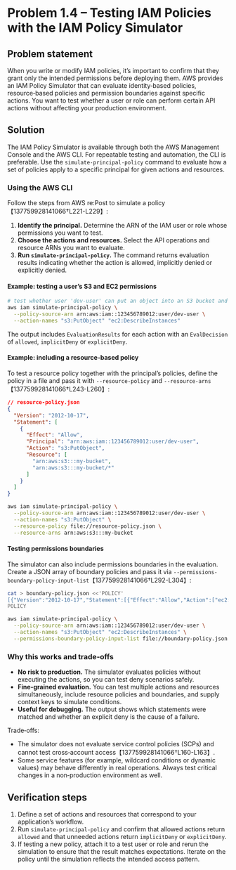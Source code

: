 # Problem 1.4 – Testing IAM Policies with the IAM Policy Simulator

## Problem statement

When you write or modify IAM policies, it’s important to confirm that they grant only the intended permissions before deploying them.  AWS provides an IAM Policy Simulator that can evaluate identity‑based policies, resource‑based policies and permission boundaries against specific actions.  You want to test whether a user or role can perform certain API actions without affecting your production environment.

## Solution

The IAM Policy Simulator is available through both the AWS Management Console and the AWS CLI.  For repeatable testing and automation, the CLI is preferable.  Use the `simulate-principal-policy` command to evaluate how a set of policies apply to a specific principal for given actions and resources.

### Using the AWS CLI

Follow the steps from AWS re:Post to simulate a policy【137759928141066†L221-L229】:

1. **Identify the principal.**  Determine the ARN of the IAM user or role whose permissions you want to test.
2. **Choose the actions and resources.**  Select the API operations and resource ARNs you want to evaluate.
3. **Run `simulate-principal-policy`.**  The command returns evaluation results indicating whether the action is allowed, implicitly denied or explicitly denied.

#### Example: testing a user’s S3 and EC2 permissions

```bash
# test whether user 'dev-user' can put an object into an S3 bucket and describe EC2 instances
aws iam simulate-principal-policy \
  --policy-source-arn arn:aws:iam::123456789012:user/dev-user \
  --action-names "s3:PutObject" "ec2:DescribeInstances"
```

The output includes `EvaluationResults` for each action with an `EvalDecision` of `allowed`, `implicitDeny` or `explicitDeny`.

#### Example: including a resource‑based policy

To test a resource policy together with the principal’s policies, define the policy in a file and pass it with `--resource-policy` and `--resource-arns`【137759928141066†L243-L260】:

```json
// resource-policy.json
{
  "Version": "2012-10-17",
  "Statement": [
    {
      "Effect": "Allow",
      "Principal": "arn:aws:iam::123456789012:user/dev-user",
      "Action": "s3:PutObject",
      "Resource": [
        "arn:aws:s3:::my-bucket",
        "arn:aws:s3:::my-bucket/*"
      ]
    }
  ]
}
```

```bash
aws iam simulate-principal-policy \
  --policy-source-arn arn:aws:iam::123456789012:user/dev-user \
  --action-names "s3:PutObject" \
  --resource-policy file://resource-policy.json \
  --resource-arns arn:aws:s3:::my-bucket
```

#### Testing permissions boundaries

The simulator can also include permissions boundaries in the evaluation.  Create a JSON array of boundary policies and pass it via `--permissions-boundary-policy-input-list`【137759928141066†L292-L304】:

```bash
cat > boundary-policy.json <<'POLICY'
[{"Version":"2012-10-17","Statement":[{"Effect":"Allow","Action":["ec2:*","iam:*","s3:*"],"Resource":"*"}]}]
POLICY

aws iam simulate-principal-policy \
  --policy-source-arn arn:aws:iam::123456789012:user/dev-user \
  --action-names "s3:PutObject" "ec2:DescribeInstances" \
  --permissions-boundary-policy-input-list file://boundary-policy.json
```

### Why this works and trade‑offs

* **No risk to production.**  The simulator evaluates policies without executing the actions, so you can test deny scenarios safely.
* **Fine‑grained evaluation.**  You can test multiple actions and resources simultaneously, include resource policies and boundaries, and supply context keys to simulate conditions.
* **Useful for debugging.**  The output shows which statements were matched and whether an explicit deny is the cause of a failure.

Trade‑offs:

* The simulator does not evaluate service control policies (SCPs) and cannot test cross‑account access【137759928141066†L160-L163】.
* Some service features (for example, wildcard conditions or dynamic values) may behave differently in real operations.  Always test critical changes in a non‑production environment as well.

## Verification steps

1. Define a set of actions and resources that correspond to your application’s workflow.
2. Run `simulate-principal-policy` and confirm that allowed actions return `allowed` and that unneeded actions return `implicitDeny` or `explicitDeny`.
3. If testing a new policy, attach it to a test user or role and rerun the simulation to ensure that the result matches expectations.  Iterate on the policy until the simulation reflects the intended access pattern.
